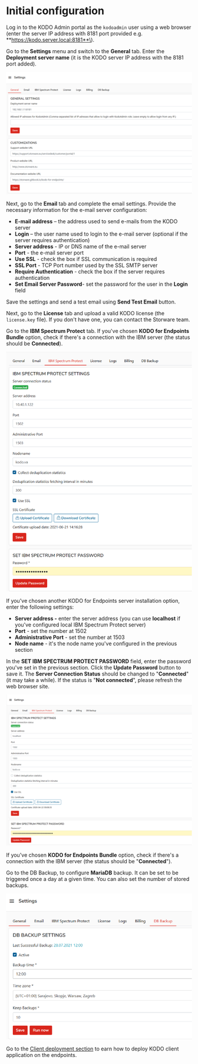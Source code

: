 # Initial configuration

Log in to the KODO Admin portal as the `kodoadmin` user using a web browser \(enter the server IP address with 8181 port provided e.g. **https://kodo.server.local:8181**\).

Go to the **Settings** menu and switch to the **General** tab. Enter the **Deployment server name** \(it is the KODO server IP address with the 8181 port added\). 

![](../.gitbook/assets/image%20%2867%29.png)

Next, go to the **Email** tab and complete the email settings. Provide the necessary information for the e-mail server configuration:

* **E-mail address** – the address used to send e-mails from the KODO server
* **Login** – the user name used to login to the e-mail server \(optional if the server requires authentication\)
* **Server address** - IP or DNS name of the e-mail server
* **Port** - the e-mail server port
* **Use SSL** - check the box if SSL communication is required
* **SSL Port** - TCP Port number used by the SSL SMTP server
* **Require Authentication** - check the box if the server requires authentication
* **Set Email Server Password**- set the password for the user in the **Login** field 

Save the settings and send a test email using **Send Test Email** button.

Next, go to the **License** tab and upload a valid KODO license \(the `license.key` file\). If you don't have one, you can contact the Storware team.

Go to the **IBM Spectrum Protect** tab. If you've chosen **KODO for Endpoints Bundle** option, check if there's a connection with the IBM server \(the status should be **Connected**\). 

![](../.gitbook/assets/image%20%2880%29.png)

If you've chosen another KODO for Endpoints server installation option, enter the following settings:

* **Server address -** enter the server address \(you can use **localhost** if you've configured local IBM Spectrum Protect server\) 
* **Port** - set the number at 1502
* **Administrative Port** - set the number at 1503
* **Node name** - it's the node name you've configured in the previous section

In the **SET IBM SPECTRUM PROTECT PASSWORD** field, enter the password you've set in the previous section. Click the **Update Password** button to save it. The **Server Connection Status** should be changed to "**Connected**" \(it may take a while\).  If the status is "**Not connected**", please refresh the web browser site.

![](../.gitbook/assets/image%20%2814%29.png)

If you've chosen **KODO for Endpoints Bundle** option, check if there's a connection with the IBM server \(the status should be "**Connected**"\).

Go to the DB Backup, to configure **MariaDB** backup. It can be set to be triggered once a day at a given time. You can also set the number of stored backups.

![](../.gitbook/assets/image%20%2889%29.png)

Go to the [Client deployment section](deployments/) to earn how to deploy KODO client application on the endpoints.

